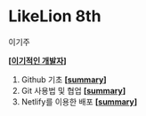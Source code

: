 # LikeLion 8th
이기주

**[[이기적인 개발자](https://2kiju.tistory.com/)]**


1. Github 기초 **[[summary](https://github.com/kiJu2/LikeLion/blob/master/1%EC%A3%BC%EC%B0%A8/github%20%EA%B8%B0%EC%B4%88.md)]**
2. Git 사용법 및 협업 **[[summary](https://github.com/kiJu2/LikeLion/blob/master/1%EC%A3%BC%EC%B0%A8/github%20%EC%82%AC%EC%9A%A9%EB%B2%95%20%EB%B0%8F%20%ED%98%91%EC%97%85.md)]**
3. Netlify를 이용한 배포 **[[summary](https://github.com/kiJu2/LikeLion/blob/master/1%EC%A3%BC%EC%B0%A8/Netlify%EB%A5%BC%20%EC%9D%B4%EC%9A%A9%ED%95%9C%20%EB%B0%B0%ED%8F%AC.md)]**
